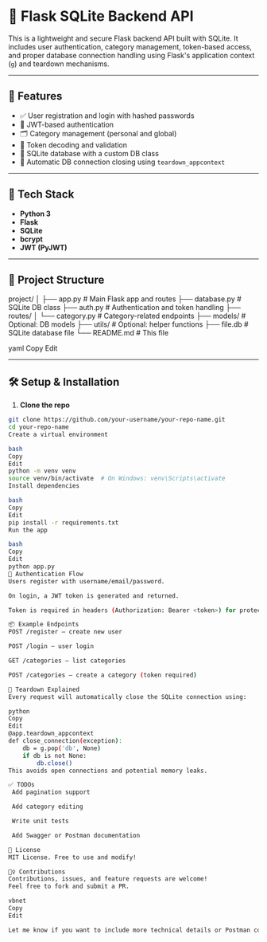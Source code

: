 # 💼 Flask SQLite Backend API

This is a lightweight and secure Flask backend API built with SQLite. It includes user authentication, category management, token-based access, and proper database connection handling using Flask's application context (`g`) and teardown mechanisms.

---

## 🚀 Features

- ✅ User registration and login with hashed passwords
- 🔐 JWT-based authentication
- 🗂 Category management (personal and global)
- 🧠 Token decoding and validation
- 💾 SQLite database with a custom DB class
- 🧹 Automatic DB connection closing using `teardown_appcontext`

---

## 🧱 Tech Stack

- **Python 3**
- **Flask**
- **SQLite**
- **bcrypt**
- **JWT (PyJWT)**

---

## 📁 Project Structure

project/ │ ├── app.py # Main Flask app and routes ├── database.py # SQLite DB class ├── auth.py # Authentication and token handling ├── routes/ │ └── category.py # Category-related endpoints ├── models/ # Optional: DB models ├── utils/ # Optional: helper functions ├── file.db # SQLite database file └── README.md # This file

yaml
Copy
Edit

---

## 🛠 Setup & Installation

1. **Clone the repo**

```bash
git clone https://github.com/your-username/your-repo-name.git
cd your-repo-name
Create a virtual environment

bash
Copy
Edit
python -m venv venv
source venv/bin/activate  # On Windows: venv\Scripts\activate
Install dependencies

bash
Copy
Edit
pip install -r requirements.txt
Run the app

bash
Copy
Edit
python app.py
🔐 Authentication Flow
Users register with username/email/password.

On login, a JWT token is generated and returned.

Token is required in headers (Authorization: Bearer <token>) for protected endpoints.

📦 Example Endpoints
POST /register – create new user

POST /login – user login

GET /categories – list categories

POST /categories – create a category (token required)

🔁 Teardown Explained
Every request will automatically close the SQLite connection using:

python
Copy
Edit
@app.teardown_appcontext
def close_connection(exception):
    db = g.pop('db', None)
    if db is not None:
        db.close()
This avoids open connections and potential memory leaks.

✅ TODOs
 Add pagination support

 Add category editing

 Write unit tests

 Add Swagger or Postman documentation

📄 License
MIT License. Free to use and modify!

🙋‍♀️ Contributions
Contributions, issues, and feature requests are welcome!
Feel free to fork and submit a PR.

vbnet
Copy
Edit

Let me know if you want to include more technical details or Postman collection links!
